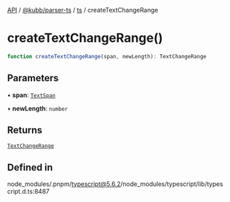 [API](../../../../../packages.md) / [@kubb/parser-ts](../../../index.md) / [ts](../index.md) / createTextChangeRange

# createTextChangeRange()

```ts
function createTextChangeRange(span, newLength): TextChangeRange
```

## Parameters

• **span**: [`TextSpan`](../interfaces/TextSpan.md)

• **newLength**: `number`

## Returns

[`TextChangeRange`](../interfaces/TextChangeRange.md)

## Defined in

node\_modules/.pnpm/typescript@5.6.2/node\_modules/typescript/lib/typescript.d.ts:8487
